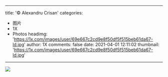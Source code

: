 
---
title: '© Alexandru Crisan'
categories: 
 - 图片
 - 1X
 - Photos
headimg: 'https://1x.com/images/user/69e667c2cd9e8f50df5f515beb61da67-ld.jpg'
author: 1X
comments: false
date: 2021-04-01 12:11:02
thumbnail: 'https://1x.com/images/user/69e667c2cd9e8f50df5f515beb61da67-ld.jpg'
---

<div>   
<img src="https://1x.com/images/user/69e667c2cd9e8f50df5f515beb61da67-ld.jpg" referrerpolicy="no-referrer">  
</div>
            